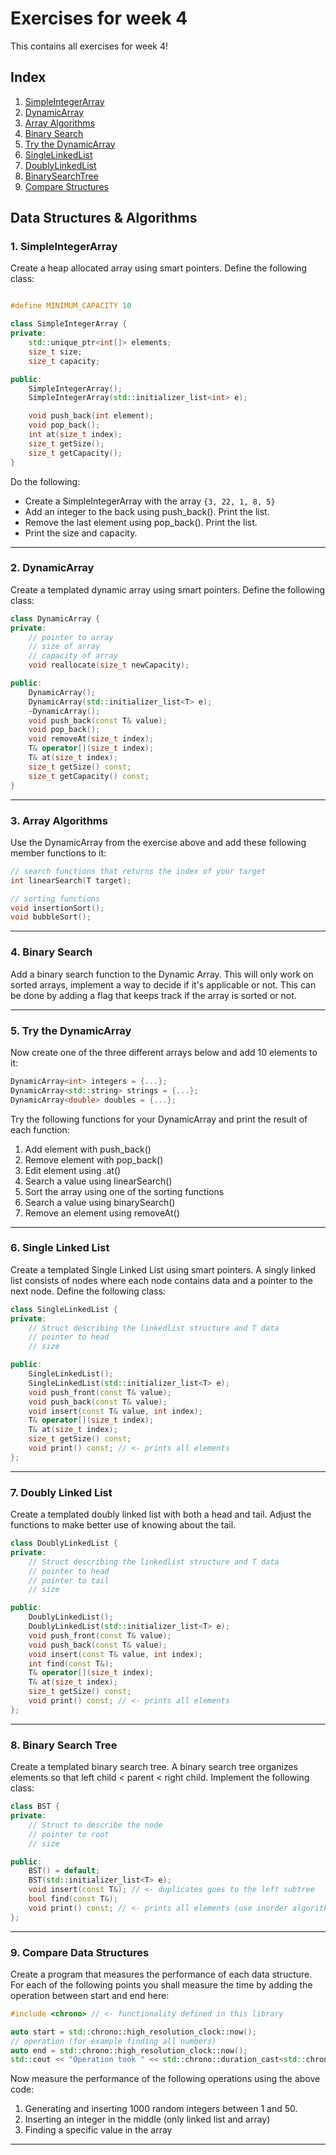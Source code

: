 # Exercises for week 4
This contains all exercises for week 4!

## Index
1. [SimpleIntegerArray](#1-simpleintegerarray) 
2. [DynamicArray](#2-dynamicarray)
3. [Array Algorithms](#3-array-algorithms)
4. [Binary Search](#4-binary-search)
5. [Try the DynamicArray](#5-try-the-dynamicarray)
6. [SingleLinkedList](#6-single-linked-list)
7. [DoublyLinkedList](#7-doubly-linked-list)
8. [BinarySearchTree](#8-binary-search-tree)
9. [Compare Structures](#9-compare-data-structures)

## Data Structures & Algorithms

### 1. SimpleIntegerArray
Create a heap allocated array using smart pointers. Define the following class:

```cpp

#define MINIMUM_CAPACITY 10

class SimpleIntegerArray {
private:
    std::unique_ptr<int[]> elements;
    size_t size;
    size_t capacity;

public:
    SimpleIntegerArray();
    SimpleIntegerArray(std::initializer_list<int> e);

    void push_back(int element);
    void pop_back();
    int at(size_t index);
    size_t getSize();
    size_t getCapacity();
}
```

Do the following:
* Create a SimpleIntegerArray with the array `{3, 22, 1, 8, 5}`
* Add an integer to the back using push_back(). Print the list.
* Remove the last element using pop_back(). Print the list.
* Print the size and capacity.

---

### 2. DynamicArray
Create a templated dynamic array using smart pointers. Define the following class:

```cpp
class DynamicArray {
private:
    // pointer to array
    // size of array
    // capacity of array
    void reallocate(size_t newCapacity);

public:
    DynamicArray();
    DynamicArray(std::initializer_list<T> e);
    ~DynamicArray();
    void push_back(const T& value);
    void pop_back();
    void removeAt(size_t index);
    T& operator[](size_t index);
    T& at(size_t index);
    size_t getSize() const;
    size_t getCapacity() const;
}
```

---

### 3. Array Algorithms
Use the DynamicArray from the exercise above and add these following member functions to it:

```cpp
// search functions that returns the index of your target
int linearSearch(T target);

// sorting functions
void insertionSort();
void bubbleSort();
```

---

### 4. Binary Search
Add a binary search function to the Dynamic Array. This will only work on sorted arrays, implement a way to decide if it's applicable or not. This can be done by adding a flag that keeps track if the array is sorted or not.

---

### 5. Try the DynamicArray
Now create one of the three different arrays below and add 10 elements to it:

```cpp
DynamicArray<int> integers = {...};
DynamicArray<std::string> strings = {...};
DynamicArray<double> doubles = {...};
```

Try the following functions for your DynamicArray and print the result of each function:
1. Add element with push_back()
2. Remove element with pop_back()
3. Edit element using .at()
4. Search a value using linearSearch()
5. Sort the array using one of the sorting functions
6. Search a value using binarySearch()
7. Remove an element using removeAt()

---

### 6. Single Linked List
Create a templated Single Linked List using smart pointers. A singly linked list consists of nodes where each node contains data and a pointer to the next node. Define the following class:

```cpp
class SingleLinkedList {
private:
    // Struct describing the linkedlist structure and T data
    // pointer to head
    // size

public:
    SingleLinkedList();
    SingleLinkedList(std::initializer_list<T> e);
    void push_front(const T& value);
    void push_back(const T& value);
    void insert(const T& value, int index);
    T& operator[](size_t index);
    T& at(size_t index);
    size_t getSize() const;
    void print() const; // <- prints all elements
};
```

---

### 7. Doubly Linked List
Create a templated doubly linked list with both a head and tail. Adjust the functions to make better use of knowing about the tail.

```cpp
class DoublyLinkedList {
private:
    // Struct describing the linkedlist structure and T data
    // pointer to head
    // pointer to tail
    // size

public:
    DoublyLinkedList();
    DoublyLinkedList(std::initializer_list<T> e);
    void push_front(const T& value);
    void push_back(const T& value);
    void insert(const T& value, int index);
    int find(const T&);
    T& operator[](size_t index);
    T& at(size_t index);
    size_t getSize() const;
    void print() const; // <- prints all elements
};
```

---

### 8. Binary Search Tree
Create a templated binary search tree. A binary search tree organizes elements so that left child < parent < right child. Implement the following class:

```cpp
class BST {
private:
    // Struct to describe the node
    // pointer to root
    // size

public:
    BST() = default;
    BST(std::initializer_list<T> e);
    void insert(const T&); // <- duplicates goes to the left subtree
    bool find(const T&);
    void print() const; // <- prints all elements (use inorder algorithm)
};
```

---

### 9. Compare Data Structures
Create a program that measures the performance of each data structure. For each of the following points you shall measure the time by adding the operation between start and end here:

```cpp
#include <chrono> // <- functionality defined in this library

auto start = std::chrono::high_resolution_clock::now();
// operation (for example finding all numbers)
auto end = std::chrono::high_resolution_clock::now();
std::cout << "Operation took " << std::chrono::duration_cast<std::chrono::milliseconds>(end - start).count() << " milliseconds using <Data Structure Type>" << std::endl;
```

Now measure the performance of the following operations using the above code:
1. Generating and inserting 1000 random integers between 1 and 50.
2. Inserting an integer in the middle (only linked list and array)
3. Finding a specific value in the array

---
